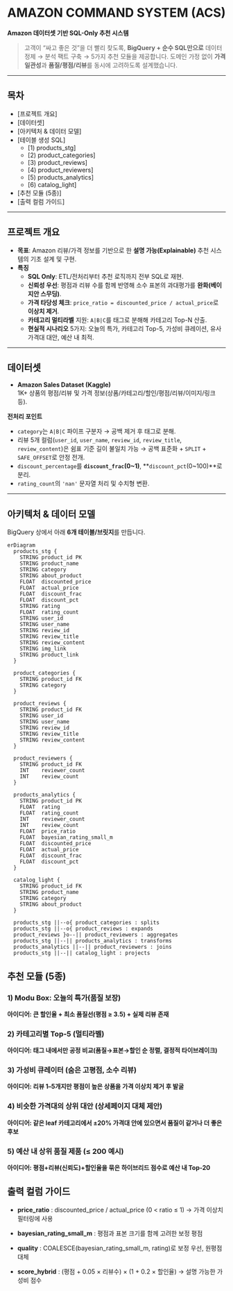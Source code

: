 # AMAZON COMMAND SYSTEM (ACS)
**Amazon 데이터셋 기반 SQL-Only 추천 시스템**

> 고객이 “싸고 좋은 것”을 더 빨리 찾도록, **BigQuery + 순수 SQL만으로** 데이터 정제 → 분석 팩트 구축 → 5가지 추천 모듈을 제공합니다. 도메인 가정 없이 **가격 일관성**과 **품질/평점/리뷰**를 동시에 고려하도록 설계했습니다.

---

## 목차
- [프로젝트 개요]
- [데이터셋]
- [아키텍처 & 데이터 모델]
- [테이블 생성 SQL]
  - [1) products_stg]
  - [2) product_categories]
  - [3) product_reviews]
  - [4) product_reviewers]
  - [5) products_analytics]
  - [6) catalog_light]
- [추천 모듈 (5종)]
- [출력 컬럼 가이드]
---

## 프로젝트 개요
- **목표**: Amazon 리뷰/가격 정보를 기반으로 한 **설명 가능(Explainable)** 추천 시스템의 기초 설계 및 구현.
- **특징**
  - **SQL Only**: ETL/전처리부터 추천 로직까지 전부 SQL로 재현.
  - **신뢰성 우선**: 평점과 리뷰 수를 함께 반영해 소수 표본의 과대평가를 **완화(베이지안 스무딩)**.
  - **가격 타당성 체크**: `price_ratio = discounted_price / actual_price`로 **이상치 제거**.
  - **카테고리 멀티라벨** 지원: `A|B|C`를 태그로 분해해 카테고리 Top-N 산출.
  - **현실적 시나리오** 5가지: 오늘의 특가, 카테고리 Top-5, 가성비 큐레이션, 유사 가격대 대안, 예산 내 최적.

---

## 데이터셋
- **Amazon Sales Dataset (Kaggle)**  
  1K+ 상품의 평점/리뷰 및 가격 정보(상품/카테고리/할인/평점/리뷰/이미지/링크 등).

**전처리 포인트**
- `category`는 `A|B|C` 파이프 구분자 → 공백 제거 후 태그로 분해.
- 리뷰 5개 컬럼(`user_id`, `user_name`, `review_id`, `review_title`, `review_content`)은 쉼표 기준 길이 불일치 가능 → 공백 표준화 + `SPLIT` + `SAFE_OFFSET`로 안정 전개.
- `discount_percentage`를 **`discount_frac`(0~1)**, **`discount_pct`(0~100)**로 분리.
- `rating_count`의 `'nan'` 문자열 처리 및 수치형 변환.

---

## 아키텍처 & 데이터 모델
BigQuery 상에서 아래 **6개 테이블/브릿지**를 만듭니다.

```mermaid
erDiagram
  products_stg {
    STRING product_id PK
    STRING product_name
    STRING category
    STRING about_product
    FLOAT  discounted_price
    FLOAT  actual_price
    FLOAT  discount_frac
    FLOAT  discount_pct
    STRING rating
    FLOAT  rating_count
    STRING user_id
    STRING user_name
    STRING review_id
    STRING review_title
    STRING review_content
    STRING img_link
    STRING product_link
  }

  product_categories {
    STRING product_id FK
    STRING category
  }

  product_reviews {
    STRING product_id FK
    STRING user_id
    STRING user_name
    STRING review_id
    STRING review_title
    STRING review_content
  }

  product_reviewers {
    STRING product_id FK
    INT    reviewer_count
    INT    review_count
  }

  products_analytics {
    STRING product_id PK
    FLOAT  rating
    FLOAT  rating_count
    INT    reviewer_count
    INT    review_count
    FLOAT  price_ratio
    FLOAT  bayesian_rating_small_m
    FLOAT  discounted_price
    FLOAT  actual_price
    FLOAT  discount_frac
    FLOAT  discount_pct
  }

  catalog_light {
    STRING product_id FK
    STRING product_name
    STRING category
    STRING about_product
  }

  products_stg ||--o{ product_categories : splits
  products_stg ||--o{ product_reviews : expands
  product_reviews }o--|| product_reviewers : aggregates
  products_stg ||--|| products_analytics : transforms
  products_analytics ||--|| product_reviewers : joins
  products_stg ||--|| catalog_light : projects
```
## 추천 모듈 (5종)
### 1) Modu Box: 오늘의 특가(품질 보장)

**아이디어: 큰 할인율 + 최소 품질선(평점 ≥ 3.5) + 실제 리뷰 존재**
### 2) 카테고리별 Top-5 (멀티라벨)

**아이디어: 태그 내에서만 공정 비교(품질→표본→할인 순 정렬, 결정적 타이브레이크)**

### 3) 가성비 큐레이터 (숨은 고평점, 소수 리뷰)

**아이디어: 리뷰 1–5개지만 평점이 높은 상품을 가격 이상치 제거 후 발굴**

### 4) 비슷한 가격대의 상위 대안 (상세페이지 대체 제안)

**아이디어: 같은 leaf 카테고리에서 ±20% 가격대 안에 있으면서 품질이 같거나 더 좋은 후보**

### 5) 예산 내 상위 품질 제품 (≤ 200 예시)

**아이디어: 평점+리뷰(신뢰도)+할인율을 묶은 하이브리드 점수로 예산 내 Top-20**

## 출력 컬럼 가이드

- **price_ratio** : discounted_price / actual_price (0 < ratio ≤ 1) → 가격 이상치 필터링에 사용

- **bayesian_rating_small_m** : 평점과 표본 크기를 함께 고려한 보정 평점

- **quality** : COALESCE(bayesian_rating_small_m, rating)로 보정 우선, 원평점 대체

- **score_hybrid** : (평점 + 0.05 × 리뷰수) × (1 + 0.2 × 할인율) → 설명 가능한 가성비 점수
